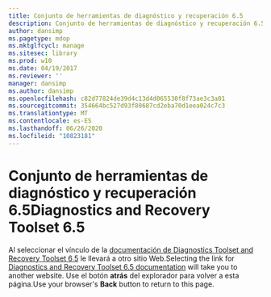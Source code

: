 ```yaml
---
title: Conjunto de herramientas de diagnóstico y recuperación 6.5
description: Conjunto de herramientas de diagnóstico y recuperación 6.5
author: dansimp
ms.pagetype: mdop
ms.mktglfcycl: manage
ms.sitesec: library
ms.prod: w10
ms.date: 04/19/2017
ms.reviewer: ''
manager: dansimp
ms.author: dansimp
ms.openlocfilehash: c82d77824de39d4c13d4d065530f8f73ae3c3a01
ms.sourcegitcommit: 354664bc527d93f80687cd2eba70d1eea024c7c3
ms.translationtype: MT
ms.contentlocale: es-ES
ms.lasthandoff: 06/26/2020
ms.locfileid: "10823181"
---
```

# <span data-ttu-id="55160-103">Conjunto de herramientas de diagnóstico y recuperación 6.5</span><span class="sxs-lookup"><span data-stu-id="55160-103">Diagnostics and Recovery Toolset 6.5</span></span>

<span data-ttu-id="55160-104">Al seleccionar el vínculo de la [documentación de Diagnostics Toolset and Recovery Toolset 6,5](https://technet.microsoft.com/library/jj713388.aspx) le llevará a otro sitio Web.</span><span class="sxs-lookup"><span data-stu-id="55160-104">Selecting the link for [Diagnostics and Recovery Toolset 6.5 documentation](https://technet.microsoft.com/library/jj713388.aspx) will take you to another website.</span></span> <span data-ttu-id="55160-105">Use el botón **atrás** del explorador para volver a esta página.</span><span class="sxs-lookup"><span data-stu-id="55160-105">Use your browser's **Back** button to return to this page.</span></span>   
